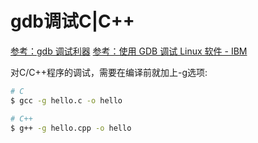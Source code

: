 # gdb调试C|C++

[参考：gdb 调试利器](https://linuxtools-rst.readthedocs.io/zh_CN/latest/tool/gdb.html)
[参考：使用 GDB 调试 Linux 软件 - IBM](https://www.ibm.com/developerworks/cn/linux/sdk/gdb/index.html)

对C/C++程序的调试，需要在编译前就加上-g选项:
```sh
# C
$ gcc -g hello.c -o hello

# C++
$ g++ -g hello.cpp -o hello
```